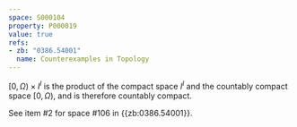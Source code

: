 ```yaml
---
space: S000104
property: P000019
value: true
refs:
- zb: "0386.54001"
  name: Counterexamples in Topology
---
```


$[ 0 , \Omega ) \times I^I$ is the product of the compact space $I^I$ and the countably compact space $[ 0 , \Omega )$, and is therefore countably compact.

See item #2 for space #106 in {{zb:0386.54001}}.
